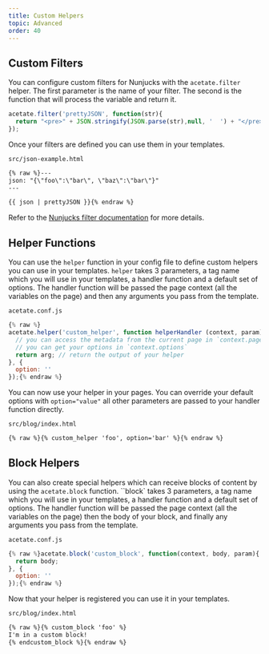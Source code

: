 ```yaml
---
title: Custom Helpers
topic: Advanced
order: 40
---
```


## Custom Filters

You can configure custom filters for Nunjucks with the `acetate.filter` helper. The first parameter is the name of your filter. The second is the function that will process the variable and return it.

```js
acetate.filter('prettyJSON', function(str){
  return "<pre>" + JSON.stringify(JSON.parse(str),null, '  ') + "</pre>";
});
```

Once your filters are defined you can use them in your templates.

<code class="filename">src/json-example.html</code>
```html
{% raw %}---
json: "{\"foo\":\"bar\", \"baz\":\"bar\"}"
---

{{ json | prettyJSON }}{% endraw %}
```

Refer to the [Nunjucks filter documentation](https://mozilla.github.io/nunjucks/templating.html#filters) for more details.

## Helper Functions

You can use the `helper` function in your config file to define custom helpers you can use in your templates. `helper` takes 3 parameters, a tag name which you will use in your templates, a handler function and a default set of options. The handler function will be passed the page context (all the variables on the page) and then any arguments you pass from the template.

<code class="filename">acetate.conf.js</code>

```js
{% raw %}
acetate.helper('custom_helper', function helperHandler (context, param){
  // you can access the metadata from the current page in `context.page`
  // you can get your options in `context.options`
  return arg; // return the output of your helper
}, {
  option: ''
});{% endraw %}
```

You can now use your helper in your pages. You can override your default options with `option="value"` all other parameters are passed to your handler function directly.

<code class="filename">src/blog/index.html</code>

```html
{% raw %}{% custom_helper 'foo', option='bar' %}{% endraw %}
```

## Block Helpers

You can also create special helpers which can receive blocks of content by using the `acetate.block` function. ``block` takes 3 parameters, a tag name which you will use in your templates, a handler function and a default set of options. The handler function will be passed the page context (all the variables on the page) then the body of your block, and finally any arguments you pass from the template.

<code class="filename">acetate.conf.js</code>

```js
{% raw %}acetate.block('custom_block', function(context, body, param){
  return body;
}, {
  option: ''
});{% endraw %}
```

Now that your helper is registered you can use it in your templates.

<code class="filename">src/blog/index.html</code>

```html
{% raw %}{% custom_block 'foo' %}
I'm in a custom block!
{% endcustom_block %}{% endraw %}
```
